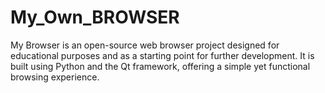 # My_Own_BROWSER
My Browser is an open-source web browser project designed for educational purposes and as a starting point for further development. It is built using Python and the Qt framework, offering a simple yet functional browsing experience.
